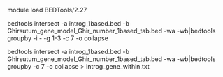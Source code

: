 
module load BEDTools/2.27

bedtools intersect -a introg_1based.bed -b Ghirsutum_gene_model_Ghir_number_1based_tab.bed -wa -wb|bedtools groupby -i - -g 1-3 -c 7 -o collapse 

bedtools intersect -a introg_1based.bed -b Ghirsutum_gene_model_Ghir_number_1based_tab.bed -wa -wb|bedtools groupby  -c 7 -o collapse > introg_gene_within.txt

